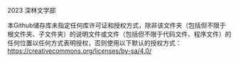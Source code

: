 2023 深林文学部

本Github储存库未指定任何库许可证和授权方式，除非该文件夹（包括但不限于根文件夹、子文件夹）的说明文件或文件（包括但不限于代码文件、程序文件）的任何位置以任何方式表明授权，否则使用以下默认的授权方式：https://creativecommons.org/licenses/by-sa/4.0/

